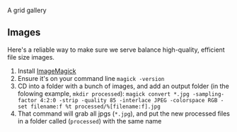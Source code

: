 A grid gallery 

## Images
Here's a reliable way to make sure we serve balance high-quality, efficient file size images.
  1. Install [ImageMagick](http://www.imagemagick.org/script/index.php)
  2. Ensure it's on your command line `magick -version`
  3. CD into a folder with a bunch of images, and add an output folder (in the folowing example, `mkdir processed`):
  `magick convert *.jpg -sampling-factor 4:2:0 -strip -quality 85 -interlace JPEG -colorspace RGB -set filename:f %t processed/%[filename:f].jpg`
  4. That command will grab all jpgs (`*.jpg`), and put the new processed files in a folder called (`processed`) with the same name
